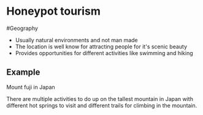 # Honeypot tourism
#Geography 
- Usually natural environments and not man made
- The location is well know for attracting people for it's scenic beauty
- Provides opportunities for different activities like swimming and hiking

## Example
Mount fuji in Japan

There are multiple activities to do up on the tallest mountain in Japan with different hot springs to visit and different trails for climbing in the mountain. 